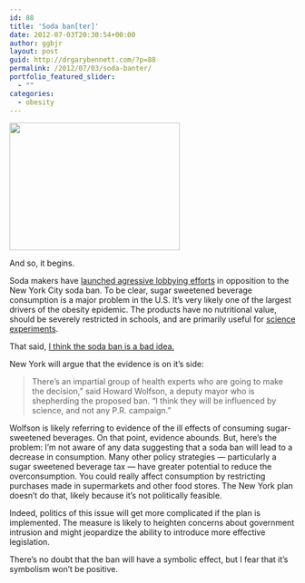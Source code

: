 ```yaml
---
id: 88
title: 'Soda ban[ter]'
date: 2012-07-03T20:30:54+00:00
author: ggbjr
layout: post
guid: http://drgarybennett.com/?p=88
permalink: /2012/07/03/soda-banter/
portfolio_featured_slider:
  - ""
categories:
  - obesity
---
```

[<img class="alignnone size-medium wp-image-96" title="446344_62462798" src="http://drgarybennett.com/wp-content/uploads/2012/07/446344_62462798-300x225.jpeg" alt="" width="300" height="225" srcset="http://drgarybennett.com/wp-content/uploads/2012/07/446344_62462798-300x225.jpeg 300w, http://drgarybennett.com/wp-content/uploads/2012/07/446344_62462798-1024x768.jpeg 1024w" sizes="(max-width: 300px) 100vw, 300px" />](http://drgarybennett.com/wp-content/uploads/2012/07/446344_62462798.jpeg)

And so, it begins.

Soda makers have <a href="http://www.nytimes.com/2012/07/02/nyregion/in-fight-against-nyc-soda-ban-industry-focuses-on-personal-choice.html?smid=pl-share" target="_blank">launched agressive lobbying efforts</a> in opposition to the New York City soda ban. To be clear, sugar sweetened beverage consumption is a major problem in the U.S. It&#8217;s very likely one of the largest drivers of the obesity epidemic. The products have no nutritional value, should be severely restricted in schools, and are primarily useful for <a href="http://www.youtube.com/watch?v=hKoB0MHVBvM" target="_blank">science experiments</a>.

That said, <a href="http://today.duke.edu/2012/05/tipsodas" target="_blank">I think the soda ban is a bad idea.</a>

New York will argue that the evidence is on it&#8217;s side:

> There’s an impartial group of health experts who are going to make the decision,” said Howard Wolfson, a deputy mayor who is shepherding the proposed ban. “I think they will be influenced by science, and not any P.R. campaign.&#8221;

Wolfson is likely referring to evidence of the ill effects of consuming sugar-sweetened beverages. On that point, evidence abounds. But, here&#8217;s the problem: I&#8217;m not aware of any data suggesting that a soda ban will lead to a decrease in consumption. Many other policy strategies &#8212; particularly a sugar sweetened beverage tax &#8212; have greater potential to reduce the overconsumption. You could really affect consumption by restricting purchases made in supermarkets and other food stores. The New York plan doesn&#8217;t do that, likely because it&#8217;s not politically feasible.

Indeed, politics of this issue will get more complicated if the plan is implemented. The measure is likely to heighten concerns about government intrusion and might jeopardize the ability to introduce more effective legislation.

There&#8217;s no doubt that the ban will have a symbolic effect, but I fear that it&#8217;s symbolism won&#8217;t be positive.

<div>
</div>